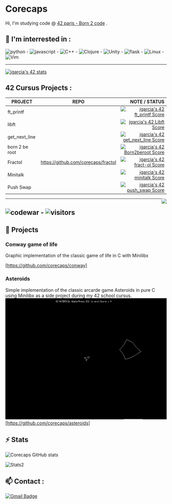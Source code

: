 # Corecaps
Hi,
I'm studying code @ [42 paris - Born 2 code](https://42.fr/) .

🌱 I'm interrested in :
---

![python](https://img.shields.io/badge/Python-FFD43B?style=for-the-badge&logo=python&logoColor=darkgreen) - ![javascript](https://img.shields.io/badge/JavaScript-323330?style=for-the-badge&logo=javascript&logoColor=F7DF1E) - ![C++](https://img.shields.io/badge/C%2B%2B-00599C?style=for-the-badge&logo=c%2B%2B&logoColor=white) - ![Clojure](https://img.shields.io/badge/Clojure-5881D8?style=for-the-badge&logo=clojure&logoColor=white) - ![Unity](https://img.shields.io/badge/Unity-100000?style=for-the-badge&logo=unity&logoColor=white) - ![flask](https://img.shields.io/badge/Flask-000000?style=for-the-badge&logo=flask&logoColor=white) - ![Linux](https://img.shields.io/badge/Linux-FCC624?style=for-the-badge&logo=linux&logoColor=black) - ![Vim](https://img.shields.io/badge/VIM-%2311AB00.svg?&style=for-the-badge&logo=vim&logoColor=white)

---

[![jgarcia's 42 stats](https://badge42.vercel.app/api/v2/cl43b31uz001609lf8iuxb19y/stats?cursusId=21&coalitionId=48)](https://github.com/JaeSeoKim/badge42)

## 42 Cursus Projects :
| PROJECT | REPO | NOTE / STATUS |
|---------|------|--------------:|
| ft_printf |     | [![jgarcia's 42 ft_printf Score](https://badge42.vercel.app/api/v2/cl43b31uz001609lf8iuxb19y/project/2602559)](https://github.com/JaeSeoKim/badge42) |
| libft  |         | [![jgarcia's 42 Libft Score](https://badge42.vercel.app/api/v2/cl43b31uz001609lf8iuxb19y/project/2580839)](https://github.com/JaeSeoKim/badge42) |
| get_next_line  |      | [![jgarcia's 42 get_next_line Score](https://badge42.vercel.app/api/v2/cl43b31uz001609lf8iuxb19y/project/2607809)](https://github.com/JaeSeoKim/badge42) |
| born 2 be root  |      |  [![jgarcia's 42 Born2beroot Score](https://badge42.vercel.app/api/v2/cl43b31uz001609lf8iuxb19y/project/2607806)](https://github.com/JaeSeoKim/badge42) |
| Fractol | https://github.com/corecaps/fractol | [![jgarcia's 42 fract-ol Score](https://badge42.vercel.app/api/v2/cl43b31uz001609lf8iuxb19y/project/2704521)](https://github.com/JaeSeoKim/badge42) |
| Minitalk |  | [![jgarcia's 42 minitalk Score](https://badge42.vercel.app/api/v2/cl43b31uz001609lf8iuxb19y/project/2704523)](https://github.com/JaeSeoKim/badge42) |
| Push Swap |  | [![jgarcia's 42 push_swap Score](https://badge42.vercel.app/api/v2/cl43b31uz001609lf8iuxb19y/project/2709399)](https://github.com/JaeSeoKim/badge42) |



<img align="right" src="https://tryhackme-badges.s3.amazonaws.com/corecaps.png">


---
![codewar](https://www.codewars.com/users/corecaps/badges/small) - ![visitors](https://visitor-badge.laobi.icu/badge?page_id=corecaps.github.profile.views)
---




## 🔭 Projects 

### Conway game of life 
Graphic implementation of the classic game of life in C with Minilibx 

[https://github.com/corecaps/conway]

### Asteroids 
Simple implementation of the classic arcarde game Asteroids in pure C using Minilibx as a side project during my 42 school cursus.
![ASTEROIDS](https://github.com/corecaps/asteroids/raw/main/screenshot.png)
[https://github.com/corecaps/asteroids]

## ⚡ Stats
![Corecaps GitHub stats](https://github-readme-stats.vercel.app/api?username=corecaps&show_icons=true&theme=dracula)


![Stats2](https://github-readme-stats.vercel.app/api/top-langs/?username=corecaps)

## 📫 Contact :
[![Gmail Badge](https://img.shields.io/badge/-corecaps@gmail.com-c14438?style=flat-square&logo=Gmail&logoColor=white&link=mailto:corecaps@gmail.com)](mailto:corecaps@gmail.com)

